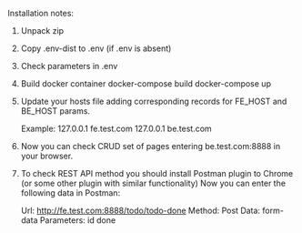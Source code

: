 Installation notes:

1. Unpack zip
2. Copy .env-dist to .env (if .env is absent)
3. Check parameters in .env
4. Build docker container
   docker-compose build
   docker-compose up
5. Update your hosts file adding corresponding records for FE_HOST and BE_HOST params.

   Example: 
	127.0.0.1 fe.test.com
	127.0.0.1 be.test.com 		
	
6.   Now you can check CRUD set of pages entering be.test.com:8888 in your browser.
   
7.   To check REST API method you should install Postman plugin to Chrome (or some other plugin with similar functionality)
	 Now you can enter the following data in Postman:
	 
	 Url: http://fe.test.com:8888/todo/todo-done
	 Method: Post
	 Data: form-data
	 Parameters: 
			id    <some value>
			done  <some value>
					